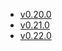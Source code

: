 - [v0.20.0](/tf-ibm-docs/v0.20.0)
- [v0.21.0](/tf-ibm-docs/v0.21.0)
- [v0.22.0](/tf-ibm-docs/v0.22.0)
